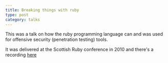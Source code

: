 ```yaml
---
title: Breaking things with ruby
type: post
category: talks
---
```


This was a talk on how the ruby programming language can and was used for offensive security (penetration testing) tools. 

It was delivered at the Scottish Ruby conference in 2010 and there's a recording [here](https://youtu.be/icmgiBWlZbs)